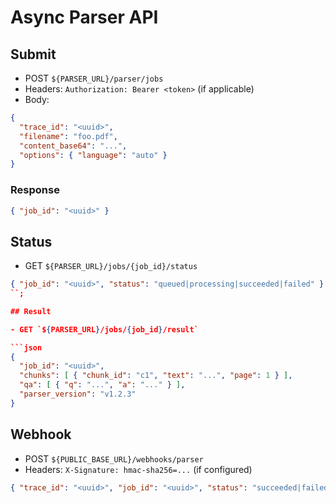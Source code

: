 # Async Parser API

## Submit

- POST `${PARSER_URL}/parser/jobs`
- Headers: `Authorization: Bearer <token>` (if applicable)
- Body:

```json
{
  "trace_id": "<uuid>",
  "filename": "foo.pdf",
  "content_base64": "...",
  "options": { "language": "auto" }
}
```

### Response

```json
{ "job_id": "<uuid>" }
```

## Status

- GET `${PARSER_URL}/jobs/{job_id}/status`

```json
{ "job_id": "<uuid>", "status": "queued|processing|succeeded|failed" }
``;

## Result

- GET `${PARSER_URL}/jobs/{job_id}/result`

```json
{
  "job_id": "<uuid>",
  "chunks": [ { "chunk_id": "c1", "text": "...", "page": 1 } ],
  "qa": [ { "q": "...", "a": "..." } ],
  "parser_version": "v1.2.3"
}
```

## Webhook

- POST `${PUBLIC_BASE_URL}/webhooks/parser`
- Headers: `X-Signature: hmac-sha256=...` (if configured)

```json
{ "trace_id": "<uuid>", "job_id": "<uuid>", "status": "succeeded|failed" }
```

